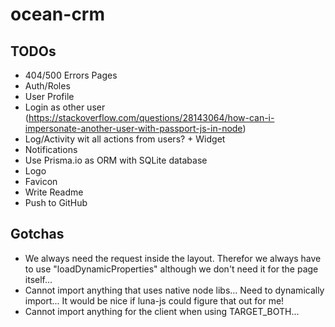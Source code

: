 # ocean-crm

## TODOs
* 404/500 Errors Pages
* Auth/Roles
* User Profile
* Login as other user (https://stackoverflow.com/questions/28143064/how-can-i-impersonate-another-user-with-passport-js-in-node)
* Log/Activity wit all actions from users? + Widget
* Notifications
* Use Prisma.io as ORM with SQLite database
* Logo
* Favicon
* Write Readme
* Push to GitHub

## Gotchas
* We always need the request inside the layout. Therefor we always have to use "loadDynamicProperties" although we don't need it for the page itself...
* Cannot import anything that uses native node libs... Need to dynamically import... It would be nice if luna-js could figure that out for me!
* Cannot import anything for the client when using TARGET_BOTH...
